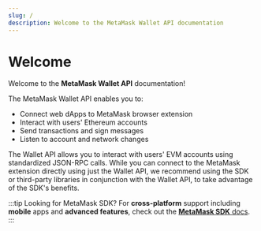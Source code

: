 ```yaml
---
slug: /
description: Welcome to the MetaMask Wallet API documentation
---
```


# Welcome

Welcome to the **MetaMask Wallet API** documentation!

The MetaMask Wallet API enables you to:

- Connect web dApps to MetaMask browser extension
- Interact with users' Ethereum accounts
- Send transactions and sign messages
- Listen to account and network changes

The Wallet API allows you to interact with users' EVM accounts using standardized JSON-RPC calls. While you can connect to the MetaMask extension directly using just the Wallet API, we recommend using the SDK or third-party libraries in conjunction with the Wallet API, to take advantage of the SDK's benefits.

:::tip Looking for MetaMask SDK?
For **cross-platform** support including **mobile** apps and **advanced features**, check out the [**MetaMask SDK** docs](https://docs.metamask.io/sdk/).
:::

